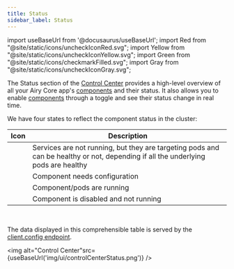 ```yaml
---
title: Status
sidebar_label: Status
---
```


import useBaseUrl from '@docusaurus/useBaseUrl';
import Red from "@site/static/icons/uncheckIconRed.svg";
import Yellow from "@site/static/icons/uncheckIconYellow.svg";
import Green from "@site/static/icons/checkmarkFilled.svg";
import Gray from "@site/static/icons/uncheckIconGray.svg";

The Status section of the [Control Center](/ui/control-center/introduction) provides a high-level overview of all your Airy Core app's [components](/getting-started/components) and their status. It also allows you to enable [components](/getting-started/components) through a toggle and see their status change in real time.

We have four states to reflect the component status in the cluster:

|    Icon    | Description                                                                                                                       |
| :--------: | --------------------------------------------------------------------------------------------------------------------------------- |
|  <Red />   | Services are not running, but they are targeting pods and can be healthy or not, depending if all the underlying pods are healthy |
| <Yellow /> | Component needs configuration                                                                                                     |
|  <Green/>  | Component/pods are running                                                                                                        |
|  <Gray/>   | Component is disabled and not running                                                                                             |

<br/>

The data displayed in this comprehensible table is served by the [client.config endpoint](/api/endpoints/client-config).

<img alt="Control Center"src={useBaseUrl('img/ui/controlCenterStatus.png')} />
